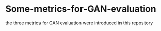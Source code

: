 # Some-metrics-for-GAN-evaluation
the three metrics for GAN evaluation were introduced in this repository
